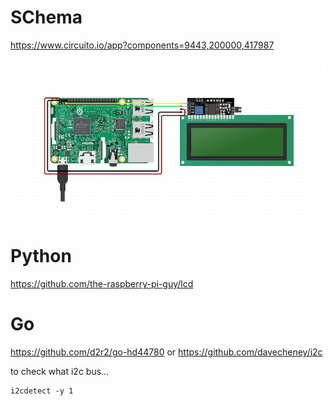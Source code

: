 # SChema
https://www.circuito.io/app?components=9443,200000,417987

![wiring](doc/img/schema.gif)

# Python 
https://github.com/the-raspberry-pi-guy/lcd

# Go
https://github.com/d2r2/go-hd44780
or
https://github.com/davecheney/i2c

to check what i2c bus...
```
i2cdetect -y 1
```